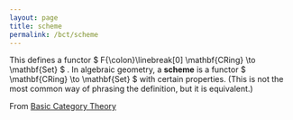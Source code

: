 ```yaml
---
layout: page
title: scheme
permalink: /bct/scheme
---
```

This defines a functor $ F{\colon}\linebreak[0] \mathbf{CRing} \to \mathbf{Set} $ . In algebraic geometry, a **scheme** is a functor $ \mathbf{CRing} \to \mathbf{Set} $ with certain properties. (This is not the most common way of phrasing the definition, but it is equivalent.)


From [Basic Category Theory](https://mathgloss.github.io/MathGloss/bct.html)